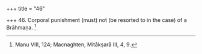 +++
title = "46"

+++
46. Corporal punishment (must) not (be resorted to in the case) of a Brāhmaṇa. [^35] 


[^35]:  Manu VIII, 124; Macnaghten, Mitākṣarā III, 4, 9.
